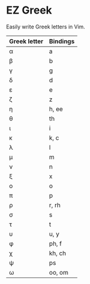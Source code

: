 # EZ Greek

Easily write Greek letters in Vim.



|Greek letter|Bindings|
|------------|--------|
|α           |a       |
|β           |b       |
|γ           |g       |
|δ           |d       |
|ε           |e       |
|ζ           |z       |
|η           |h, ee   |
|θ           |th      |
|ι           |i       |
|κ           |k, c    |
|λ           |l       |
|μ           |m       |
|ν           |n       |
|ξ           |x       |
|ο           |o       |
|π           |p       |
|ρ           |r, rh   |
|σ           |s       |
|τ           |t       |
|υ           |u, y    |
|φ           |ph, f   |
|χ           |kh, ch  |
|ψ           |ps      |
|ω           |oo, om  |
